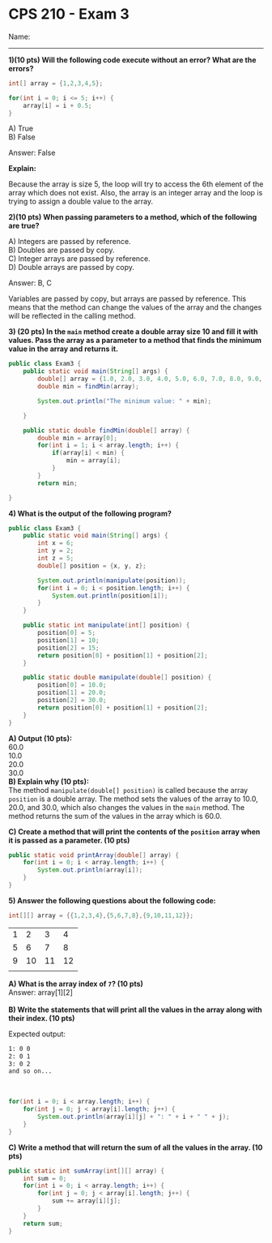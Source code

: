 # CPS 210 - Exam 3

Name:

---

<b>
1)(10 pts) Will the following code execute without an error? What are the errors?</b>

```java
int[] array = {1,2,3,4,5};

for(int i = 0; i <= 5; i++) {
    array[i] = i + 0.5;
}
```

A) True<br>
B) False<br>

Answer: False

<b>Explain:</b>

Because the array is size 5, the loop will try to access the 6th element of the array which does not exist. Also, the array is an integer array and the loop is trying to assign a double value to the array.

<b> 2)(10 pts) When passing parameters to a method, which of the following are true?
</b>

A) Integers are passed by reference. <br>
B) Doubles are passed by copy. <br>
C) Integer arrays are passed by reference.<br>
D) Double arrays are passed by copy.

Answer: B, C

Variables are passed by copy, but arrays are passed by reference. This means that the method can change the values of the array and the changes will be reflected in the calling method.

<div style="page-break-after: always;"></div>

<b>3) (20 pts) In the `main` method create a double array size 10 and fill it with values. Pass the array as a parameter to a method that finds the minimum value in the array and returns it. </b>

```java
public class Exam3 {
    public static void main(String[] args) {
        double[] array = {1.0, 2.0, 3.0, 4.0, 5.0, 6.0, 7.0, 8.0, 9.0, 10.0};
        double min = findMin(array);

        System.out.println("The minimum value: " + min);

    }

    public static double findMin(double[] array) {
        double min = array[0];
        for(int i = 1; i < array.length; i++) {
            if(array[i] < min) {
                min = array[i];
            }
        }
        return min;

}
```

<div style="page-break-after: always;"></div>

<b>4) What is the output of the following program? </b>

```java
public class Exam3 {
    public static void main(String[] args) {
        int x = 6;
        int y = 2;
        int z = 5;
        double[] position = {x, y, z};

        System.out.println(manipulate(position));
        for(int i = 0; i < position.length; i++) {
            System.out.println(position[i]);
        }
    }

    public static int manipulate(int[] position) {
        position[0] = 5;
        position[1] = 10;
        position[2] = 15;
        return position[0] + position[1] + position[2];
    }

    public static double manipulate(double[] position) {
        position[0] = 10.0;
        position[1] = 20.0;
        position[2] = 30.0;
        return position[0] + position[1] + position[2];
    }
}
```

<b>A) Output (10 pts):</b><br>
60.0<br>
10.0<br>
20.0<br>
30.0<br>
<b>B) Explain why (10 pts):</b>
<br>
The method `manipulate(double[] position)` is called because the array `position` is a double array. The method sets the values of the array to 10.0, 20.0, and 30.0, which also changes the values in the `main` method. The method returns the sum of the values in the array which is 60.0.

<b>C) Create a method that will print the contents of the `position` array when it is passed as a parameter. (10 pts)</b>
<br>

```java
public static void printArray(double[] array) {
    for(int i = 0; i < array.length; i++) {
        System.out.println(array[i]);
    }
}
```

<b>5) Answer the following questions about the following code:</b>

```java
int[][] array = {{1,2,3,4},{5,6,7,8},{9,10,11,12}};
```

|     |     |     |     |
| --- | --- | --- | --- |
| 1   | 2   | 3   | 4   |
| 5   | 6   | 7   | 8   |
| 9   | 10  | 11  | 12  |
|     |     |     |     |

<b>A) What is the array index of `7`? (10 pts)</b>
<br>
Answer: array[1][2]<br><br>
<b>B) Write the statements that will print all the values in the array along with their index. (10 pts) </b>

Expected output:

```bash
1: 0 0
2: 0 1
3: 0 2
and so on...
```

<br>

```java
for(int i = 0; i < array.length; i++) {
    for(int j = 0; j < array[i].length; j++) {
        System.out.println(array[i][j] + ": " + i + " " + j);
    }
}
```

<b>C) Write a method that will return the sum of all the values in the array. (10 pts)</b>

```java
public static int sumArray(int[][] array) {
    int sum = 0;
    for(int i = 0; i < array.length; i++) {
        for(int j = 0; j < array[i].length; j++) {
            sum += array[i][j];
        }
    }
    return sum;
}
```
